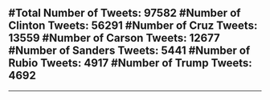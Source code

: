 #Total Number of Tweets: 97582 
#Number of Clinton Tweets: 56291
#Number of Cruz Tweets: 13559
#Number of Carson Tweets: 12677
#Number of Sanders Tweets: 5441
#Number of Rubio Tweets: 4917
#Number of Trump Tweets: 4692
---
---
